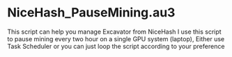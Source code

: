 # NiceHash_PauseMining.au3
This script can help you manage Excavator from NiceHash
I use this script to pause mining every two hour on a single GPU system (laptop),
Either use Task Scheduler or you can just loop the script according to your preference
